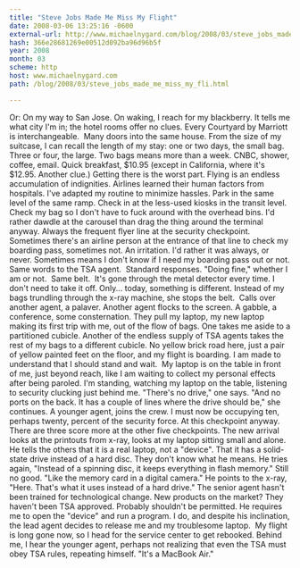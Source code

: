 ```yaml
---
title: "Steve Jobs Made Me Miss My Flight"
date: 2008-03-06 13:25:16 -0600
external-url: http://www.michaelnygard.com/blog/2008/03/steve_jobs_made_me_miss_my_fli.html
hash: 366e28681269e00512d092ba96d96b5f
year: 2008
month: 03
scheme: http
host: www.michaelnygard.com
path: /blog/2008/03/steve_jobs_made_me_miss_my_fli.html

---
```


Or: On my way to San Jose.
On waking, I reach for my blackberry. It tells me what city I'm in; the hotel rooms offer no clues. Every Courtyard by Marriott is interchangeable.  Many doors into the same house. From the size of my suitcase, I can recall the length of my stay: one or two days, the small bag.  Three or four, the large. Two bags means more than a week.
CNBC, shower, coffee, email. Quick breakfast, $10.95 (except in California, where it's $12.95. Another clue.)
Getting there is the worst part. Flying is an endless accumulation of indignities. Airlines learned their human factors from hospitals. I've adapted my routine to minimize hassles. 
Park in the same level of the same ramp. Check in at the less-used kiosks in the transit level. Check my bag so I don't have to fuck around with the overhead bins. I'd rather dawdle at the carousel than drag the thing around the terminal anyway.
Always the frequent flyer line at the security checkpoint. Sometimes there's an airline person at the entrance of that line to check my boarding pass, sometimes not. An irritation. I'd rather it was always, or never. Sometimes means I don't know if I need my boarding pass out or not.
Same words to the TSA agent.  Standard responses. "Doing fine," whether I am or not.  Same belt.  It's gone through the metal detector every time. I don't need to take it off.
Only... today, something is different. Instead of my bags trundling through the x-ray machine, she stops the belt.  Calls over another agent, a palaver. Another agent flocks to the screen. A gabble, a conference, some consternation.
They pull my laptop, my new laptop making its first trip with me, out of the flow of bags. One takes me aside to a partitioned cubicle. Another of the endless supply of TSA agents takes the rest of my bags to a different cubicle. No yellow brick road here, just a pair of yellow painted feet on the floor, and my flight is boarding. I am made to understand that I should stand and wait.  My laptop is on the table in front of me, just beyond reach, like I am waiting to collect my personal effects after being paroled.
I'm standing, watching my laptop on the table, listening to security clucking just behind me. "There's no drive," one says. "And no ports on the back. It has a couple of lines where the drive should be," she continues.
A younger agent, joins the crew. I must now be occupying ten, perhaps twenty, percent of the security force. At this checkpoint anyway. There are three score more at the other five checkpoints. The new arrival looks at the printouts from x-ray, looks at my laptop sitting small and alone. He tells the others that it is a real laptop, not a "device". That it has a solid-state drive instead of a hard disc. They don't know what he means. He tries again, "Instead of a spinning disc, it keeps everything in flash memory." Still no good. "Like the memory card in a digital camera." He points to the x-ray, "Here. That's what it uses instead of a hard drive."
The senior agent hasn't been trained for technological change. New products on the market? They haven't been TSA approved. Probably shouldn't be permitted. He requires me to open the "device" and run a program. I do, and despite his inclination, the lead agent decides to release me and my troublesome laptop.  My flight is long gone now, so I head for the service center to get rebooked.
Behind me, I hear the younger agent, perhaps not realizing that even the TSA must obey TSA rules, repeating himself.
"It's a MacBook Air." 

